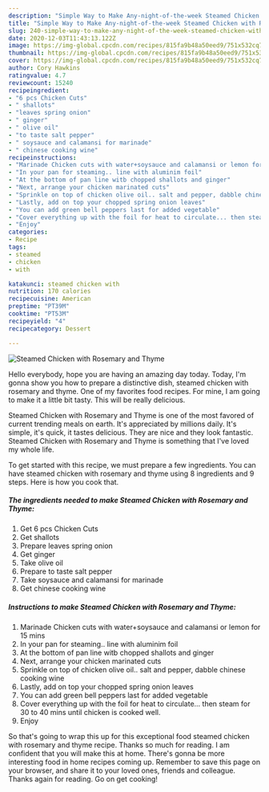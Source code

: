 ```yaml
---
description: "Simple Way to Make Any-night-of-the-week Steamed Chicken with Rosemary and Thyme"
title: "Simple Way to Make Any-night-of-the-week Steamed Chicken with Rosemary and Thyme"
slug: 240-simple-way-to-make-any-night-of-the-week-steamed-chicken-with-rosemary-and-thyme
date: 2020-12-03T11:43:13.122Z
image: https://img-global.cpcdn.com/recipes/815fa9b48a50eed9/751x532cq70/steamed-chicken-with-rosemary-and-thyme-recipe-main-photo.jpg
thumbnail: https://img-global.cpcdn.com/recipes/815fa9b48a50eed9/751x532cq70/steamed-chicken-with-rosemary-and-thyme-recipe-main-photo.jpg
cover: https://img-global.cpcdn.com/recipes/815fa9b48a50eed9/751x532cq70/steamed-chicken-with-rosemary-and-thyme-recipe-main-photo.jpg
author: Cory Hawkins
ratingvalue: 4.7
reviewcount: 15240
recipeingredient:
- "6 pcs Chicken Cuts"
- " shallots"
- "leaves spring onion"
- " ginger"
- " olive oil"
- "to taste salt pepper"
- " soysauce and calamansi for marinade"
- " chinese cooking wine"
recipeinstructions:
- "Marinade Chicken cuts with water+soysauce and calamansi or lemon for 15 mins"
- "In your pan for steaming.. line with aluminim foil"
- "At the bottom of pan line witb chopped shallots and ginger"
- "Next, arrange your chicken marinated cuts"
- "Sprinkle on top of chicken olive oil.. salt and pepper, dabble chinese cooking wine"
- "Lastly, add on top your chopped spring onion leaves"
- "You can add green bell peppers last for added vegetable"
- "Cover everything up with the foil for heat to circulate... then steam for 30 to 40 mins until chicken is cooked well."
- "Enjoy"
categories:
- Recipe
tags:
- steamed
- chicken
- with

katakunci: steamed chicken with 
nutrition: 170 calories
recipecuisine: American
preptime: "PT39M"
cooktime: "PT53M"
recipeyield: "4"
recipecategory: Dessert

---
```



![Steamed Chicken with Rosemary and Thyme](https://img-global.cpcdn.com/recipes/815fa9b48a50eed9/751x532cq70/steamed-chicken-with-rosemary-and-thyme-recipe-main-photo.jpg)

Hello everybody, hope you are having an amazing day today. Today, I'm gonna show you how to prepare a distinctive dish, steamed chicken with rosemary and thyme. One of my favorites food recipes. For mine, I am going to make it a little bit tasty. This will be really delicious.

Steamed Chicken with Rosemary and Thyme is one of the most favored of current trending meals on earth. It's appreciated by millions daily. It's simple, it's quick, it tastes delicious. They are nice and they look fantastic. Steamed Chicken with Rosemary and Thyme is something that I've loved my whole life.




To get started with this recipe, we must prepare a few ingredients. You can have steamed chicken with rosemary and thyme using 8 ingredients and 9 steps. Here is how you cook that.

<!--inarticleads1-->

##### The ingredients needed to make Steamed Chicken with Rosemary and Thyme:

1. Get 6 pcs Chicken Cuts
1. Get  shallots
1. Prepare leaves spring onion
1. Get  ginger
1. Take  olive oil
1. Prepare to taste salt pepper
1. Take  soysauce and calamansi for marinade
1. Get  chinese cooking wine




<!--inarticleads2-->

##### Instructions to make Steamed Chicken with Rosemary and Thyme:

1. Marinade Chicken cuts with water+soysauce and calamansi or lemon for 15 mins
1. In your pan for steaming.. line with aluminim foil
1. At the bottom of pan line witb chopped shallots and ginger
1. Next, arrange your chicken marinated cuts
1. Sprinkle on top of chicken olive oil.. salt and pepper, dabble chinese cooking wine
1. Lastly, add on top your chopped spring onion leaves
1. You can add green bell peppers last for added vegetable
1. Cover everything up with the foil for heat to circulate... then steam for 30 to 40 mins until chicken is cooked well.
1. Enjoy




So that's going to wrap this up for this exceptional food steamed chicken with rosemary and thyme recipe. Thanks so much for reading. I am confident that you will make this at home. There's gonna be more interesting food in home recipes coming up. Remember to save this page on your browser, and share it to your loved ones, friends and colleague. Thanks again for reading. Go on get cooking!
